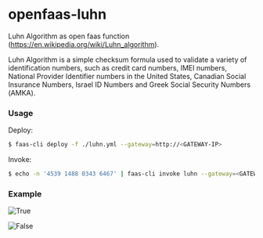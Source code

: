 # openfaas-luhn
Luhn Algorithm as open faas function (https://en.wikipedia.org/wiki/Luhn_algorithm).

Luhn Algorithm is a simple checksum formula used to validate a variety of identification numbers, such as credit card numbers, IMEI numbers, National Provider Identifier numbers in the United States, Canadian Social Insurance Numbers, Israel ID Numbers and Greek Social Security Numbers (ΑΜΚΑ).


### Usage

Deploy:

```bash
$ faas-cli deploy -f ./luhn.yml --gateway=http://<GATEWAY-IP> 
```

Invoke: 
```bash
$ echo -n '4539 1488 0343 6467' | faas-cli invoke luhn --gateway=<GATEWAY-IP>
```

### Example
![True](https://github.com/viveksyngh/openfaas-luhn/blob/master/screens/luhn-true.png)

![False](https://github.com/viveksyngh/openfaas-luhn/blob/master/screens/luhn-false.png)
